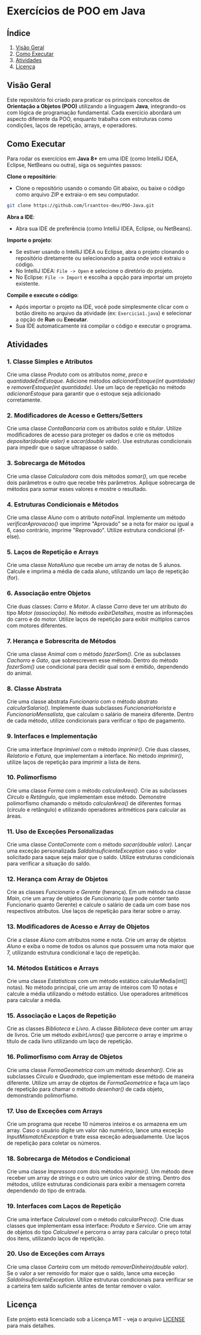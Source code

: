 # Exercícios de POO em Java

## Índice
1. [Visão Geral](#visão-geral)
2. [Como Executar](#como-executar)
3. [Atividades](#atividades)
5. [Licença](#licença)

## Visão Geral
Este repositório foi criado para praticar os principais conceitos de **Orientação a Objetos (POO)** utilizando a linguagem **Java**, integrando-os com lógica de programação fundamental. Cada exercício abordará um aspecto diferente da POO, enquanto trabalha com estruturas como condições, laços de repetição, arrays, e operadores.

## Como Executar
Para rodar os exercícios em **Java 8+** em uma IDE (como IntelliJ IDEA, Eclipse, NetBeans ou outra), siga os seguintes passos:

**Clone o repositório**:

- Clone o repositório usando o comando Git abaixo, ou baixe o código como arquivo ZIP e extraia-o em seu computador.
```bash
git clone https://github.com/lrsanttos-dev/POO-Java.git
```

**Abra a IDE**:

- Abra sua IDE de preferência (como IntelliJ IDEA, Eclipse, ou NetBeans).

**Importe o projeto**:

- Se estiver usando o IntelliJ IDEA ou Eclipse, abra o projeto clonando o repositório diretamente ou selecionando a pasta onde você extraiu o código.
- No IntelliJ IDEA: `File -> Open` e selecione o diretório do projeto.
- No Eclipse: `File -> Import` e escolha a opção para importar um projeto existente.

**Compile e execute o código**:

- Após importar o projeto na IDE, você pode simplesmente clicar com o botão direito no arquivo da atividade (ex: `Exercicio1.java`) e selecionar a opção de **Run** ou **Executar**.
- Sua IDE automaticamente irá compilar o código e executar o programa.

## Atividades
### 1. **Classe Simples e Atributos**
Crie uma classe *Produto* com os atributos *nome*, *preco* e *quantidadeEmEstoque*. Adicione métodos *adicionarEstoque(int quantidade)* e *removerEstoque(int quantidade)*. Use um laço de repetição no método *adicionarEstoque* para garantir que o estoque seja adicionado corretamente.

### 2. **Modificadores de Acesso e Getters/Setters**
Crie uma classe *ContaBancaria* com os atributos *saldo* e *titular*. Utilize modificadores de acesso para proteger os dados e crie os métodos *depositar(double valor)* e *sacar(double valor)*. Use estruturas     condicionais para impedir que o saque ultrapasse o saldo.

### 3. **Sobrecarga de Métodos**

Crie uma classe *Calculadora* com dois métodos *somar()*, um que recebe dois parâmetros e outro que recebe três parâmetros. Aplique sobrecarga de métodos para somar esses valores e mostre o resultado.

### 4. **Estruturas Condicionais e Métodos**

Crie uma classe *Aluno* com o atributo *notaFinal*. Implemente um método *verificarAprovacao()* que imprime "Aprovado" se a nota for maior ou igual a 6, caso contrário, imprime "Reprovado". Utilize estrutura condicional (if-else).

### 5. **Laços de Repetição e Arrays**

 Crie uma classe *NotaAluno* que recebe um array de notas de 5 alunos. Calcule e imprima a média de cada aluno, utilizando um laço de repetição (for).

### 6. **Associação entre Objetos**

Crie duas classes: *Carro* e *Motor*. A classe *Carro* deve ter um atributo do tipo  *Motor (associação)*. No método *exibirDetalhes*, mostre as informações do carro e do motor. Utilize laços de repetição para exibir múltiplos carros com motores diferentes.

### 7. **Herança e Sobrescrita de Métodos**

Crie uma classe *Animal* com o método *fazerSom()*. Crie as subclasses *Cachorro* e *Gato*, que sobrescrevem esse método. Dentro do método *fazerSom()* use condicional para decidir qual som é emitido, dependendo do animal.

### 8. **Classe Abstrata**

Crie uma classe abstrata *Funcionario* com o método abstrato *calcularSalario()*. Implemente duas subclasses *FuncionarioHorista* e *FuncionarioMensalista*, que calculam o salário de maneira diferente. Dentro de cada método, utilize condicionais para verificar o tipo de pagamento.

### 9. **Interfaces e Implementação**

Crie uma interface *Imprimivel* com o método *imprimir()*. Crie duas classes, *Relatorio* e *Fatura*, que implementam a interface. No método *imprimir()*, utilize laços de repetição para imprimir a lista de itens.

### 10. **Polimorfismo**

Crie uma classe *Forma* com o método *calcularArea()*. Crie as subclasses *Círculo* e *Retângulo*, que implementam esse método. Demonstre polimorfismo chamando o método *calcularArea()* de diferentes formas (círculo e retângulo) e utilizando operadores aritméticos para calcular as áreas.

### 11. **Uso de Exceções Personalizadas**

Crie uma classe *ContaCorrente* com o método *sacar(double valor)*. Lançar uma exceção personalizada *SaldoInsuficienteException* caso o valor solicitado para saque seja maior que o saldo. Utilize estruturas condicionais para verificar a situação do saldo.

###  12. **Herança com Array de Objetos**

Crie as classes *Funcionario* e *Gerente* (herança). Em um método na classe *Main*, crie um array de objetos de *Funcionario* (que pode conter tanto Funcionario quanto Gerente) e calcule o salário de cada um com base nos respectivos atributos. Use laços de repetição para iterar sobre o array.

### 13. **Modificadores de Acesso e Array de Objetos**

Crie a classe *Aluno* com atributos nome e nota. Crie um array de objetos *Aluno* e exiba o nome de todos os alunos que possuem uma nota maior que 7, utilizando estrutura condicional e laço de repetição.

### 14. **Métodos Estáticos e Arrays**

Crie uma classe *Estatisticas* com um método estático calcularMedia(int[] notas)*.* No método principal, crie um array de inteiros com 10 notas e calcule a média utilizando o método estático. Use operadores aritméticos para calcular a média.

### 15. **Associação e Laços de Repetição**

Crie as classes *Biblioteca* e *Livro*. A classe *Biblioteca* deve conter um array de livros. Crie um método *exibirLivros()* que percorre o array e imprime o título de cada livro utilizando um laço de repetição.

### 16. **Polimorfismo com Array de Objetos**

Crie uma classe *FormaGeometrica* com um método *desenhar()*. Crie as subclasses *Círculo* e *Quadrado*, que implementam esse método de maneira diferente. Utilize um array de objetos de *FormaGeometrica* e faça um laço de repetição para chamar o método *desenhar()* de cada objeto, demonstrando polimorfismo.

### 17. **Uso de Exceções com Arrays**

Crie um programa que recebe 10 números inteiros e os armazena em um array. Caso o usuário digite um valor não numérico, lance uma exceção *InputMismatchException* e trate essa exceção adequadamente. Use laços de repetição para coletar os números.

### 18. **Sobrecarga de Métodos e Condicional**

Crie uma classe *Impressora* com dois métodos *imprimir()*. Um método deve receber um array de strings e o outro um único valor de string. Dentro dos métodos, utilize estruturas condicionais para exibir a mensagem correta dependendo do tipo de entrada.

### 19. **Interfaces com Laços de Repetição**

Crie uma interface *Calculavel* com o método *calcularPreco()*. Crie duas classes que implementam essa interface: *Produto* e *Servico*. Crie um array de objetos do tipo *Calculavel* e percorra o array para calcular o preço total dos itens, utilizando laços de repetição.

### 20. **Uso de Exceções com Arrays**

Crie uma classe *Carteira* com um método *removerDinheiro(double valor)*. Se o valor a ser removido for maior que o saldo, lance uma exceção *SaldoInsuficienteException*. Utilize estruturas condicionais para verificar se a carteira tem saldo suficiente antes de tentar remover o valor.

## Licença

Este projeto está licenciado sob a Licença MIT - veja o arquivo [LICENSE](./LICENSE) para mais detalhes.
